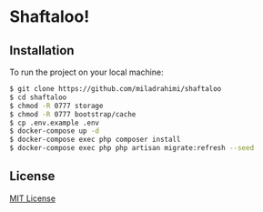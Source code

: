 # Shaftaloo!

## Installation

To run the project on your local machine:

```bash
$ git clone https://github.com/miladrahimi/shaftaloo
$ cd shaftaloo
$ chmod -R 0777 storage
$ chmod -R 0777 bootstrap/cache
$ cp .env.example .env
$ docker-compose up -d
$ docker-compose exec php composer install
$ docker-compose exec php php artisan migrate:refresh --seed
```

## License
[MIT License](http://opensource.org/licenses/mit-license.php)
